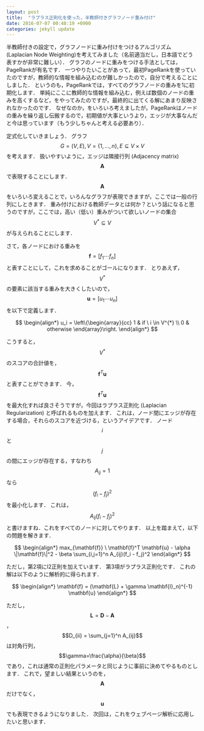 ```yaml
---
layout: post
title:  "ラプラス正則化を使った，半教師付きグラフノード重み付け"
date: 2016-07-07 00:48:19 +0900
categories: jekyll update
---
```


半教師付きの設定で，グラフノードに重み付けをつけるアルゴリズム (Laplacian Node Weighting)を考えてみました（名前適当だし，日本語でどう表すかが非常に難しい）．
グラフのノードに重みをつける手法としては，PageRankが有名です．
一つやりたいことがあって，最初PageRankを使っていたのですが，教師的な情報を組み込むのが難しかったので，自分で考えることにしました．
というのも，PageRankでは，すべてのグラフノードの重みを1に初期化します．
単純にここに教師的な情報を組み込む，例えば数個のノードの重みを高くするなど，をやってみたのですが，最終的に出てくる解にあまり反映されなかったのです．
なぜなのか，をいろいろ考えましたが，PageRankはノードの重みを繰り返し伝搬するので，初期値が大事というより，エッジが大事なんだと今は思っています（もう少しちゃんと考える必要あり）．

定式化していきましょう．
グラフ$$G=(V, E), V=\{1, \ldots, n\}, E \subseteq V \times V$$を考えます．
扱いやすいように，エッジは隣接行列 (Adjacency matrix) $$\mathbf{A}$$で表現することにします．
$$\mathbf{A}$$をいろいろ変えることで，いろんなグラフが表現できますが，ここでは一般の行列にしときます．
重み付けにおける教師データとは何か？という話になると思うのですが，ここでは，高い（低い）重みがついて欲しいノードの集合$$V^{*} \subseteq V$$が与えられることにします．

さて，各ノードにおける重みを$$\mathbf{f} = [f_1 \cdots f_n]$$と表すことにして，これを求めることがゴールになります．
とりあえず，$$V^{*}$$の要素に該当する重みを大きくしたいので，$$\mathbf{u} = [u_1 \cdots u_n]$$を以下で定義します．

$$
\begin{align*}
u_i = \left\{\begin{array}{cc}
1 & if \ i \in V^{*} \\
0 & otherwise
\end{array}\right.
\end{align*}
$$

こうすると，$$V^{*}$$のスコアの合計値を，$$\mathbf{f}^T \mathbf{u} $$と表すことができます．
今，$$\mathbf{f}^T \mathbf{u} $$を最大化すれば良さそうですが，今回はラプラス正則化 (Laplacian Regularization) と呼ばれるものを加えます．
これは，ノード間にエッジが存在する場合，それらのスコアを近づける，というアイデアです．
ノード$$i$$と$$j$$の間にエッジが存在する，すなわち$$A_{ij}=1$$なら$$(f_i - f_j)^2$$を最小化します．
これは，$$A_{ij}(f_i - f_j)^2$$と書けますね．これをすべてのノードに対してやります．
以上を踏まえて，以下の問題を解きます．

$$
\begin{align*}
max_{\mathbf{f}} \ \mathbf{f}^T \mathbf{u} - \alpha \|\mathbf{f}\|^2 - \beta \sum_{i,j=1}^n A_{ij}(f_i - f_j)^2
\end{align*}
$$

ただし，第2項にl2正則を加えています．
第3項がラプラス正則化です．
これの解は以下のように解析的に得られます．

$$
\begin{align*}
\mathbf{f} = (\mathbf{L} + \gamma \mathbf{I}_n)^{-1} \mathbf{u}
\end{align*}
$$

ただし，$$\mathbf{L} = \mathbf{D}-\mathbf{A}$$，$$D_{ii} = \sum_{j=1}^n A_{ij}$$は対角行列，$$\gamma=\frac{\alpha}{\beta}$$であり，これは通常の正則化パラメータと同じように事前に決めてやるものとします．
これで，望ましい結果というのを，$$\mathbf{A}$$だけでなく，$$\mathbf{u}$$でも表現できるようになりました．
次回は，これをウェブページ解析に応用したいと思います．
